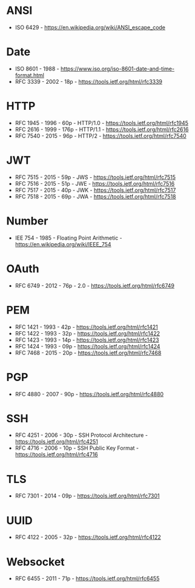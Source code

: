 # ANSI

- ISO 6429 - https://en.wikipedia.org/wiki/ANSI_escape_code

# Date

- ISO 8601 - 1988 - https://www.iso.org/iso-8601-date-and-time-format.html
- RFC 3339 - 2002 - 18p - https://tools.ietf.org/html/rfc3339

# HTTP

- RFC 1945 - 1996 - 60p - HTTP/1.0 - https://tools.ietf.org/html/rfc1945
- RFC 2616 - 1999 - 176p - HTTP/1.1 - https://tools.ietf.org/html/rfc2616
- RFC 7540 - 2015 - 96p - HTTP/2 - https://tools.ietf.org/html/rfc7540

# JWT

- RFC 7515 - 2015 - 59p - JWS - https://tools.ietf.org/html/rfc7515
- RFC 7516 - 2015 - 51p - JWE - https://tools.ietf.org/html/rfc7516
- RFC 7517 - 2015 - 40p - JWK - https://tools.ietf.org/html/rfc7517
- RFC 7518 - 2015 - 69p - JWA - https://tools.ietf.org/html/rfc7518

# Number

- IEE 754 - 1985 - Floating Point Arithmetic - https://en.wikipedia.org/wiki/IEEE_754

# OAuth

- RFC 6749 - 2012 - 76p - 2.0 - https://tools.ietf.org/html/rfc6749

# PEM

- RFC 1421 - 1993 - 42p - https://tools.ietf.org/html/rfc1421
- RFC 1422 - 1993 - 32p - https://tools.ietf.org/html/rfc1422
- RFC 1423 - 1993 - 14p - https://tools.ietf.org/html/rfc1423
- RFC 1424 - 1993 - 09p - https://tools.ietf.org/html/rfc1424
- RFC 7468 - 2015 - 20p - https://tools.ietf.org/html/rfc7468

# PGP

- RFC 4880 - 2007 - 90p - https://tools.ietf.org/html/rfc4880

# SSH

- RFC 4251 - 2006 - 30p - SSH Protocol Architecture - https://tools.ietf.org/html/rfc4251
- RFC 4716 - 2006 - 10p - SSH Public Key Format - https://tools.ietf.org/html/rfc4716

# TLS

- RFC 7301 - 2014 - 09p - https://tools.ietf.org/html/rfc7301

# UUID

- RFC 4122 - 2005 - 32p - https://tools.ietf.org/html/rfc4122

# Websocket

- RFC 6455 - 2011 - 71p - https://tools.ietf.org/html/rfc6455
